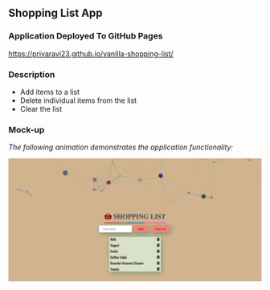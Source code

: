 ## Shopping List App

### Application Deployed To GitHub Pages 

https://priyaravi23.github.io/vanilla-shopping-list/

### Description 

- Add items to a list
- Delete individual items from the list
- Clear the list

### Mock-up

*The following animation demonstrates the application functionality:*

![](assets/images/shopping-list.png)